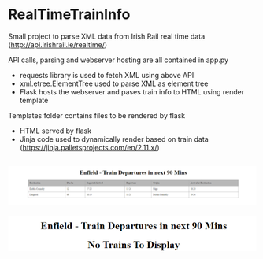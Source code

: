 # RealTimeTrainInfo

Small project to parse XML data from Irish Rail real time data (http://api.irishrail.ie/realtime/)

API calls, parsing and webserver hosting are all contained in app.py
  - requests library is used to fetch XML using above API
  - xml.etree.ElementTree used to parse XML as element tree
  - Flask hosts the webserver and pases train info to HTML using render template

Templates folder contains files to be rendered by flask
  - HTML served by flask
  - Jinja code used to dynamically render based on train data (https://jinja.palletsprojects.com/en/2.11.x/)

![List of incoming trains](images/screen1.png?raw=true)
---
![No trains listed](images/screen2.png?raw=true)
